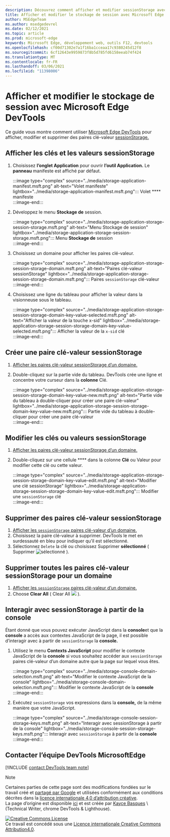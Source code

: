 ```yaml
---
description: Découvrez comment afficher et modifier sessionStorage avec le volet Stockage de session et la console.
title: Afficher et modifier le stockage de session avec Microsoft Edge DevTools
author: MSEdgeTeam
ms.author: msedgedevrel
ms.date: 02/12/2021
ms.topic: article
ms.prod: microsoft-edge
keywords: Microsoft Edge, développement web, outils F12, devtools
ms.openlocfilehash: cf00d71302e7a1f16ba1cceaa17c9380245d12f8
ms.sourcegitcommit: 6cf12643e9959873f8b5d785fd6158eeab74f424
ms.translationtype: MT
ms.contentlocale: fr-FR
ms.lasthandoff: 03/06/2021
ms.locfileid: "11398006"
---
```

<!-- Copyright Kayce Basques 

   Licensed under the Apache License, Version 2.0 (the "License");
   you may not use this file except in compliance with the License.
   You may obtain a copy of the License at

       https://www.apache.org/licenses/LICENSE-2.0

   Unless required by applicable law or agreed to in writing, software
   distributed under the License is distributed on an "AS IS" BASIS,
   WITHOUT WARRANTIES OR CONDITIONS OF ANY KIND, either express or implied.
   See the License for the specific language governing permissions and
   limitations under the License.  -->

# <a name="view-and-edit-session-storage-with-microsoft-edge-devtools"></a>Afficher et modifier le stockage de session avec Microsoft Edge DevTools  

Ce guide vous montre comment utiliser [Microsoft Edge DevTools][MicrosoftEdgeDevTools] pour afficher, modifier et supprimer des paires clé-valeur [sessionStorage.][MDNSessionStorage]  

## <a name="view-sessionstorage-keys-and-values"></a>Afficher les clés et les valeurs sessionStorage  

1.  Choisissez **l’onglet Application** pour ouvrir **l’outil Application.**  Le **panneau** manifeste est affiché par défaut.  
    
    :::image type="complex" source="../media/storage-application-manifest.msft.png" alt-text="Volet manifeste" lightbox="../media/storage-application-manifest.msft.png":::
       Volet **** manifeste  
    :::image-end:::  
    
1.  Développez le menu **Stockage de** session.  
    
    :::image type="complex" source="../media/storage-application-storage-session-storage.msft.png" alt-text="Menu Stockage de session" lightbox="../media/storage-application-storage-session-storage.msft.png":::
       Menu **Stockage de** session  
    :::image-end:::  
    
1.  Choisissez un domaine pour afficher les paires clé-valeur.  
    
    :::image type="complex" source="../media/storage-application-storage-session-storage-domain.msft.png" alt-text="Paires clé-valeur sessionStorage" lightbox="../media/storage-application-storage-session-storage-domain.msft.png":::
       Paires `sessionStorage` clé-valeur  
    :::image-end:::  
    
1.  Choisissez une ligne du tableau pour afficher la valeur dans la visionneuse sous le tableau.  
    
    :::image type="complex" source="../media/storage-application-storage-session-storage-domain-key-value-selected.msft.png" alt-text="Afficher la valeur de la touche x-sid" lightbox="../media/storage-application-storage-session-storage-domain-key-value-selected.msft.png":::
       Afficher la valeur de la `x-sid` clé  
    :::image-end:::  
    
## <a name="create-a-new-sessionstorage-key-value-pair"></a>Créer une paire clé-valeur sessionStorage  

1.  [Afficher les paires clé-valeur sessionStorage d’un domaine.](#view-sessionstorage-keys-and-values)  
1.  Double-cliquez sur la partie vide du tableau.  DevTools crée une ligne et concentre votre curseur dans la **colonne** Clé.  
    
    :::image type="complex" source="../media/storage-application-storage-session-storage-domain-key-value-new.msft.png" alt-text="Partie vide du tableau à double-cliquer pour créer une paire clé-valeur" lightbox="../media/storage-application-storage-session-storage-domain-key-value-new.msft.png":::
       Partie vide du tableau à double-cliquer pour créer une paire clé-valeur  
    :::image-end:::  
    
## <a name="edit-sessionstorage-keys-or-values"></a>Modifier les clés ou valeurs sessionStorage  

1.  [Afficher les paires clé-valeur sessionStorage d’un domaine.](#view-sessionstorage-keys-and-values)  
1.  Double-cliquez sur une cellule **** dans la colonne **Clé** ou Valeur pour modifier cette clé ou cette valeur.  
    
    :::image type="complex" source="../media/storage-application-storage-session-storage-domain-key-value-edit.msft.png" alt-text="Modifier une clé sessionStorage" lightbox="../media/storage-application-storage-session-storage-domain-key-value-edit.msft.png":::
       Modifier une `sessionStorage` clé  
    :::image-end:::  
    
## <a name="delete-sessionstorage-key-value-pairs"></a>Supprimer des paires clé-valeur sessionStorage  

1.  [Afficher les `sessionStorage` paires clé-valeur d’un domaine.](#view-sessionstorage-keys-and-values)  
1.  Choisissez la paire clé-valeur à supprimer.  DevTools le met en surdessauté en bleu pour indiquer qu’il est sélectionné.  
1.  Sélectionnez `Delete` la clé ou choisissez Supprimer **sélectionné** \( Supprimer ![ sélectionné ][ImageDeleteIcon] \).  
    
## <a name="delete-all-sessionstorage-key-value-pairs-for-a-domain"></a>Supprimer toutes les paires clé-valeur sessionStorage pour un domaine  

1.  [Afficher les `sessionStorage` paires clé-valeur d’un domaine.](#view-sessionstorage-keys-and-values)  
1.  Choose **Clear All** \( Clear All ![ ][ImageClearIcon] \).  
    
## <a name="interact-with-sessionstorage-from-the-console"></a>Interagir avec sessionStorage à partir de la console  

Étant donné que vous pouvez exécuter JavaScript dans la **console**et que la **console** a accès aux contextes JavaScript de la page, il est possible d’interagir avec à partir de `sessionStorage` la **console.**  

1.  Utilisez le menu **Contexts JavaScript** pour modifier le contexte JavaScript de la **console** si vous souhaitez accéder aux `sessionStorage` paires clé-valeur d’un domaine autre que la page sur lequel vous êtes.  
    
    :::image type="complex" source="../media/storage-console-domain-selection.msft.png" alt-text="Modifier le contexte JavaScript de la console" lightbox="../media/storage-console-domain-selection.msft.png":::
       Modifier le contexte JavaScript de la **console**  
    :::image-end:::  
    
1.  Exécutez `sessionStorage` vos expressions dans la **console,** de la même manière que votre JavaScript.  
    
    :::image type="complex" source="../media/storage-console-session-storage-keys.msft.png" alt-text="Interagir avec sessionStorage à partir de la console" lightbox="../media/storage-console-session-storage-keys.msft.png":::
       Interagir avec `sessionStorage` à partir de la **console**  
    :::image-end:::  
    
## <a name="getting-in-touch-with-the-microsoft-edge-devtools-team"></a>Contacter l’équipe DevTools MicrosoftEdge  

[!INCLUDE [contact DevTools team note](../includes/contact-devtools-team-note.md)]  

<!-- image links -->  

[ImageClearIcon]: ../media/clear-icon.msft.png  
[ImageDeleteIcon]: ../media/delete-icon.msft.png  

<!-- links -->  

[MicrosoftEdgeDevTools]: ../../devtools-guide-chromium/index.md "Outils de développement Microsoft Edge (Chromium) | Documents Microsoft"  

[MDNSessionStorage]: https://developer.mozilla.org/docs/Web/API/Window/sessionStorage "Window.sessionStorage, | MDN"  

> [!NOTE]
> Certaines parties de cette page sont des modifications fondées sur le travail créé et [partagé par Google][GoogleSitePolicies] et utilisées conformément aux conditions décrites dans la [licence internationale 4,0 d’attribution créative][CCA4IL].  
> La page d’origine est disponible [ici](https://developers.google.com/web/tools/chrome-devtools/storage/sessionstorage) et est créée par [Kayce Basques][KayceBasques] \ (Technical Writer, chrome DevTools \& Lighthouse\).  

[![Creative Commons License][CCby4Image]][CCA4IL]  
Ce travail est concédé sous une [Licence internationale Creative Commons Attribution4.0][CCA4IL].  

[CCA4IL]: https://creativecommons.org/licenses/by/4.0  
[CCby4Image]: https://i.creativecommons.org/l/by/4.0/88x31.png  
[GoogleSitePolicies]: https://developers.google.com/terms/site-policies  
[KayceBasques]: https://developers.google.com/web/resources/contributors/kaycebasques  
